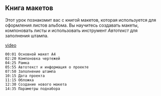 ## Книга макетов

Этот урок познакомит вас с книгой макетов, которая используется для оформления листов альбома. Вы научитесь создавать макеты, компоновать листы и использовать инструмент _Автотекст_ для заполнения штампа.

[video](https://player.softculture.cc/embed/online/IAB/IAB_19.31.08_L4-1_Layout_Book)

``` chapters
00:01 Основной макет A4
02:20 Компоновка чертежей
04:25 Рамка
05:55 Автотекст и информация о проекте
07:50 Заполнение штампа
10:15 Дата проекта
11:15 Обложка
12:30 Создание нового макета
14:35 Параметры поднабора
```
